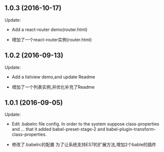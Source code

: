 ## 1.0.3 (2016-10-17)

Update:

  - Add a react-router demo(router.html)

  - 增加了一个react-router实例(router.html)


## 1.0.2 (2016-09-13)

Update:

  - Add a listview demo,and update Readme

  - 增加了一个列表实例,并优化补充了Readme


## 1.0.1 (2016-09-05)

Update:

  - Edit .babelrc file config.
  In order to the system suppose class-properties and ... that it added babel-preset-stage-2 and babel-plugin-transform-class-properties.

  - 修改了.babelrc的配置
  为了让系统支持ES7的扩展方法,增加2个bable的插件


